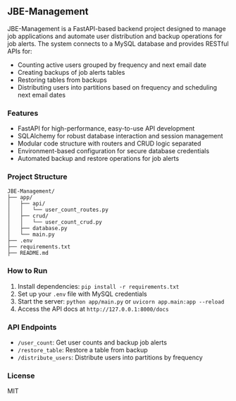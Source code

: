 ## JBE-Management

JBE-Management is a FastAPI-based backend project designed to manage job applications and automate user distribution and backup operations for job alerts. The system connects to a MySQL database and provides RESTful APIs for:

- Counting active users grouped by frequency and next email date
- Creating backups of job alerts tables
- Restoring tables from backups
- Distributing users into partitions based on frequency and scheduling next email dates

### Features
- FastAPI for high-performance, easy-to-use API development
- SQLAlchemy for robust database interaction and session management
- Modular code structure with routers and CRUD logic separated
- Environment-based configuration for secure database credentials
- Automated backup and restore operations for job alerts

### Project Structure

```
JBE-Management/
├── app/
│   ├── api/
│   │   └── user_count_routes.py
│   ├── crud/
│   │   └── user_count_crud.py
│   ├── database.py
│   └── main.py
├── .env
├── requirements.txt
├── README.md
```

### How to Run
1. Install dependencies: `pip install -r requirements.txt`
2. Set up your `.env` file with MySQL credentials
3. Start the server: `python app/main.py` or `uvicorn app.main:app --reload`
4. Access the API docs at `http://127.0.0.1:8000/docs`

### API Endpoints
- `/user_count`: Get user counts and backup job alerts
- `/restore_table`: Restore a table from backup
- `/distribute_users`: Distribute users into partitions by frequency

### License
MIT
